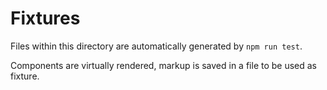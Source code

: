 # Fixtures

Files within this directory are automatically generated by `npm run test`.

Components are virtually rendered, markup is saved in a file to be used as fixture.
